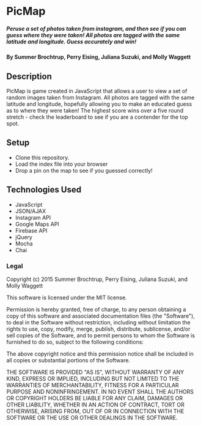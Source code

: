 # PicMap

##### _Peruse a set of photos taken from instagram, and then see if you can guess where they were taken! All photos are tagged with the same latitude and longitude. Guess accurately and win!_

#### By Summer Brochtrup, Perry Eising, Juliana Suzuki, and Molly Waggett ####

## Description

PicMap is game created in JavaScript that allows a user to view a set of random images taken from Instagram. All photos are tagged with the same latitude and longitude, hopefully allowing you to make an educated guess as to where they were taken! The highest score wins over a five round stretch - check the leaderboard to see if you are a contender for the top spot.

## Setup

* Clone this repository.
* Load the index file into your browser
* Drop a pin on the map to see if you guessed correctly!

## Technologies Used

* JavaScript
* JSON/AJAX
* Instagram API
* Google Maps API
* Firebase API
* jQuery
* Mocha
* Chai

### Legal

Copyright (c) 2015 Summer Brochtrup, Perry Eising, Juliana Suzuki, and Molly Waggett

This software is licensed under the MIT license.

Permission is hereby granted, free of charge, to any person obtaining a copy
of this software and associated documentation files (the "Software"), to deal
in the Software without restriction, including without limitation the rights
to use, copy, modify, merge, publish, distribute, sublicense, and/or sell
copies of the Software, and to permit persons to whom the Software is
furnished to do so, subject to the following conditions:

The above copyright notice and this permission notice shall be included in
all copies or substantial portions of the Software.

THE SOFTWARE IS PROVIDED "AS IS", WITHOUT WARRANTY OF ANY KIND, EXPRESS OR
IMPLIED, INCLUDING BUT NOT LIMITED TO THE WARRANTIES OF MERCHANTABILITY,
FITNESS FOR A PARTICULAR PURPOSE AND NONINFRINGEMENT. IN NO EVENT SHALL THE
AUTHORS OR COPYRIGHT HOLDERS BE LIABLE FOR ANY CLAIM, DAMAGES OR OTHER
LIABILITY, WHETHER IN AN ACTION OF CONTRACT, TORT OR OTHERWISE, ARISING FROM,
OUT OF OR IN CONNECTION WITH THE SOFTWARE OR THE USE OR OTHER DEALINGS IN
THE SOFTWARE.
